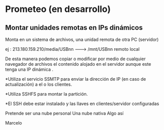 # Prometeo (en desarrollo)
Montar unidades remotas en IPs dinámicos
----------------------------------------

Monta en un sistema de archivos, una unidad remota de otra PC (servidor) 

ej : 213.180.159.210/media/USBnn ---> /mnt/USBnn
     remoto                           local

De esta manera podemos copiar o modificar por medio de cualquier navegador de archivos el contenido alojado en el servidor aunque este tenga una IP dinámica .

*Utiliza el servicio SSMTP para enviar la dirección de IP (en caso de actualización) a el o los clientes.

*Utiliza SSHFS para montar la partición.

*El SSH debe estar instalado y las llaves en clientes/servidor configuradas

Pretende ser una nube personal
Una nube nativa
Algo así 

Marcelo
